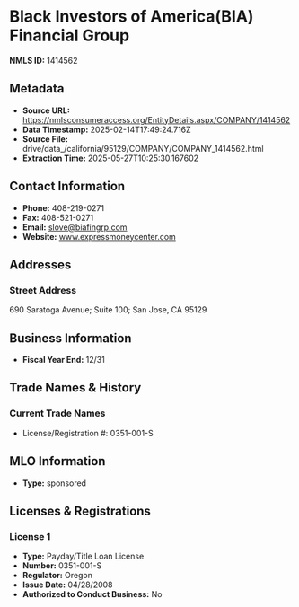 # Black Investors of America(BIA) Financial Group

**NMLS ID:** 1414562

## Metadata
- **Source URL:** https://nmlsconsumeraccess.org/EntityDetails.aspx/COMPANY/1414562
- **Data Timestamp:** 2025-02-14T17:49:24.716Z
- **Source File:** drive/data_/california/95129/COMPANY/COMPANY_1414562.html
- **Extraction Time:** 2025-05-27T10:25:30.167602

## Contact Information
- **Phone:** 408-219-0271
- **Fax:** 408-521-0271
- **Email:** slove@biafingrp.com
- **Website:** www.expressmoneycenter.com

## Addresses
### Street Address
690 Saratoga Avenue; Suite 100; San Jose, CA 95129

## Business Information
- **Fiscal Year End:** 12/31

## Trade Names & History
### Current Trade Names
- License/Registration #: 0351-001-S

## MLO Information
- **Type:** sponsored

## Licenses & Registrations

### License 1
- **Type:** Payday/Title Loan License
- **Number:** 0351-001-S
- **Regulator:** Oregon
- **Issue Date:** 04/28/2008
- **Authorized to Conduct Business:** No
